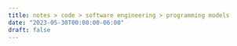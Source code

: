 ```yaml
---
title: notes > code > software engineering > programming models
date: "2023-05-30T00:00:00-06:00"
draft: false
---
```

